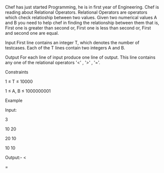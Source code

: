 Chef has just started Programming, he is in first year of Engineering. Chef is reading about Relational Operators.
Relational Operators are operators which check relatioship between two values. Given two numerical values A and B you need to help chef in finding the relationship between them that is,
First one is greater than second or,
First one is less than second or,
First and second one are equal.
 

Input
First line contains an integer T, which denotes the number of testcases. Each of the T lines contain two integers A and B.

Output
For each line of input produce one line of output. This line contains any one of the relational operators
'<' , '>' , '='.

Constraints

1 ≤ T ≤ 10000

1 ≤ A, B ≤ 1000000001

Example

Input:

3

10 20

20 10

10 10

Output:-
<
>
=
